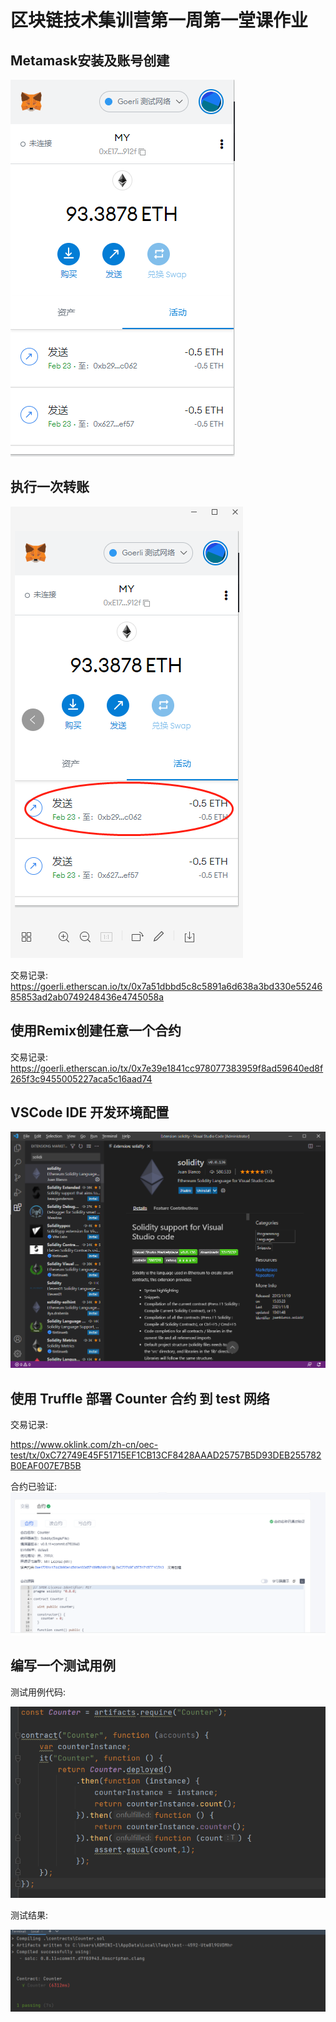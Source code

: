 # 区块链技术集训营第一周第一堂课作业
## Metamask安装及账号创建
![img](../img/W1-1.png)
## 执行一次转账
![img](../img/W1-2.png)

交易记录:
https://goerli.etherscan.io/tx/0x7a51dbbd5c8c5891a6d638a3bd330e5524685853ad2ab0749248436e4745058a

## 使用Remix创建任意一个合约
交易记录:
https://goerli.etherscan.io/tx/0x7e39e1841cc978077383959f8ad59640ed8f265f3c9455005227aca5c16aad74

## VSCode IDE 开发环境配置
![img](../img/W1-3.png)

## 使用 Truffle 部署 Counter 合约 到 test 网络
交易记录:

https://www.oklink.com/zh-cn/oec-test/tx/0xC72749E45F51715EF1CB13CF8428AAAD25757B5D93DEB255782B0EAF007E7B5B

合约已验证:
![img](../img/W1-6.png)

## 编写一个测试用例
测试用例代码:

![img](../img/W1-4.png)

测试结果:

![img](../img/W1-5.png)